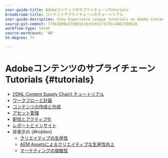 ```yaml
---
user-guide-title: AdobeコンテンツのサプライチェーンTutorials
breadcrumb-title: コンテンツサプライチェーンのチュートリアル
user-guide-desription: View Experience League tutorials on Adobe Content Supply Chain, the simplified promise of Adobe's solutions to help organizations accelerate and scale content creation, improve content engagement and ROI, and deliver the content that fuels digital engagements buyers prefer.
source-git-commit: 77982009a37d9d15cbc5e93c7537bc4883789b28
workflow-type: tm+mt
source-wordcount: '40'
ht-degree: 7%

---
```



# AdobeコンテンツのサプライチェーンTutorials {#tutorials}

+ [[!DNL Content Supply Chain] チュートリアル](overview.md)
+ [ワークフローと計画](workflow-and-planning.md)
+ [コンテンツの作成と作成](content-creation-and-production.md)
+ [アセット管理](asset-management.md)
+ [配信とアクティブ化](delivery-and-activation.md)
+ [レポートとインサイト](reporting-and-insights.md)
+ 非表示の {#hidden}
   + [クリエイティブの生産性](creative-productivity.md)
   + [AEM Assetsによるクリエイティブな生産性向上](creative-productivity-aemassets.md)
   + [マーケティングの俊敏性](marketing-agility.md)